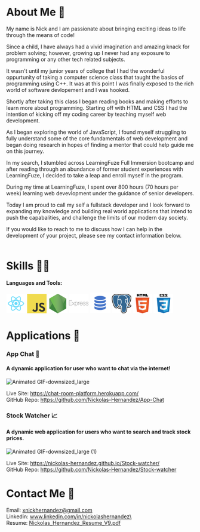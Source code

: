 # About Me :rocket:

My name is Nick and I am passionate about bringing exciting ideas to life through the means of code!

Since a child, I have always had a vivid imagination and amazing knack for problem solving; however, growing up I never had any exposure to programming or any other tech related subjects.

It wasn't until my junior years of college that I had the wonderful oppurtunity of taking a computer science class that taught the basics of programming using C++. It was at this point I was finally exposed to the rich world of software devlopement and I was hooked.

Shortly after taking this class I began reading books and making efforts to learn more about programming. Starting off with HTML and CSS I had the intention of kicking off my coding career by teaching myself web development. 

As I began exploring the world of JavaScript, I found myself struggling to fully understand some of the core fundamentals of web development and began doing research in hopes of finding a mentor that could help guide me on this journey.

In my search, I stumbled across LearningFuze Full Immersion bootcamp and after reading through an abundance of former student experiences with LearningFuze, I decided to take a leap and enroll myself in the program.

During my time at LearningFuze, I spent over 800 hours (70 hours per week) learning web devevlopment under the guidance of senior developers.

Today I am proud to call my self a fullstack developer and I look forward to expanding my knowledge and building real world applications that intend to push the capabalities, and challenge the limits of our modern day society. 

If you would like to reach to me to discuss how I can help in the development of your project, please see my contact information below. <br> 
<br>

# Skills :technologist:

#### Languages and Tools:
<img  alt="React" width="52px" src="https://raw.githubusercontent.com/github/explore/80688e429a7d4ef2fca1e82350fe8e3517d3494d/topics/react/react.png" /> <img  alt="JavaScript (ES5/ES6)" width="52px" src="https://raw.githubusercontent.com/github/explore/80688e429a7d4ef2fca1e82350fe8e3517d3494d/topics/javascript/javascript.png" /> <img alt="Node.js" width="52px" src="https://raw.githubusercontent.com/github/explore/80688e429a7d4ef2fca1e82350fe8e3517d3494d/topics/nodejs/nodejs.png" /> <img  alt="Express" width="52px" src="https://raw.githubusercontent.com/github/explore/80688e429a7d4ef2fca1e82350fe8e3517d3494d/topics/express/express.png" /> <img  alt="SQL" width="55px" src="https://raw.githubusercontent.com/github/explore/80688e429a7d4ef2fca1e82350fe8e3517d3494d/topics/sql/sql.png" /> <img  alt="PostgreSQL" width="52px" src="https://raw.githubusercontent.com/github/explore/80688e429a7d4ef2fca1e82350fe8e3517d3494d/topics/postgresql/postgresql.png" /> <img alt="HTML 5" width="52px" src="https://raw.githubusercontent.com/github/explore/80688e429a7d4ef2fca1e82350fe8e3517d3494d/topics/html/html.png" /> <img  alt="CSS 3" width="52px" src="https://raw.githubusercontent.com/github/explore/80688e429a7d4ef2fca1e82350fe8e3517d3494d/topics/css/css.png" /> 

# Applications :iphone:
### App Chat :calling:
#### A dynamic application for user who want to chat via the internet!

![Animated GIF-downsized_large](https://user-images.githubusercontent.com/75342275/115616716-60aa2900-a2a5-11eb-8c60-ac7f3fd6e758.gif)



Live Site: https://chat-room-platform.herokuapp.com/ <br>
GitHub Repo: https://github.com/Nickolas-Hernandez/App-Chat

### Stock Watcher :chart_with_upwards_trend:
#### A dynamic web application for users who want to search and track stock prices.

![Animated GIF-downsized_large (1)](https://user-images.githubusercontent.com/75342275/115623664-59d3e400-a2ae-11eb-8d0e-fd504e1449df.gif)

Live Site: https://nickolas-hernandez.github.io/Stock-watcher/ <br>
GitHub Repo: https://github.com/Nickolas-Hernandez/Stock-watcher 

# Contact Me :wave:

Email: xnickhernandez@gmail.com <br>
Linkedin: www.linkedin.com/in/nickolashernandez\ <br>
Resume: [Nickolas_Hernandez_Resume_V9.pdf](https://github.com/Nickolas-Hernandez/Nickolas-Hernandez/files/6354107/Nickolas_Hernandez_Resume_V9.pdf)



<!--
**Nickolas-Hernandez/Nickolas-Hernandez** is a ✨ _special_ ✨ repository because its `README.md` (this file) appears on your GitHub profile.
